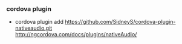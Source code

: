 ###



### cordova plugin

- cordova plugin add https://github.com/SidneyS/cordova-plugin-nativeaudio.git  
    http://ngcordova.com/docs/plugins/nativeAudio/